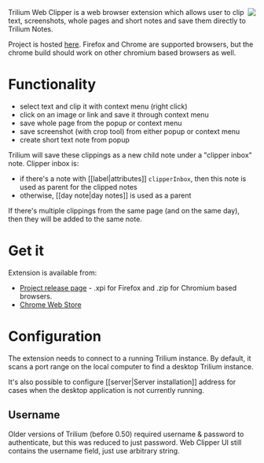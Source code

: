 <img align="right" src="https://raw.githubusercontent.com/wiki/zadam/trilium/images/chrome-trilium-web-clipper.png">
Trilium Web Clipper is a web browser extension which allows user to clip text, screenshots, whole pages and short notes and save them directly to Trilium Notes.

Project is hosted [here](https://github.com/zadam/trilium-web-clipper). Firefox and Chrome are supported browsers, but the chrome build should work on other chromium based browsers as well.

# Functionality

* select text and clip it with context menu (right click)
* click on an image or link and save it through context menu
* save whole page from the popup or context menu
* save screenshot (with crop tool) from either popup or context menu
* create short text note from popup

Trilium will save these clippings as a new child note under a "clipper inbox" note. Clipper inbox is:

* if there's a note with [[label|attributes]] `clipperInbox`, then this note is used as parent for the clipped notes
* otherwise, [[day note|day notes]] is used as a parent 

If there's multiple clippings from the same page (and on the same day), then they will be added to the same note.

# Get it

Extension is available from: 

* [Project release page](https://github.com/zadam/trilium-web-clipper/releases) - .xpi for Firefox and .zip for Chromium based browsers.
* [Chrome Web Store](https://chrome.google.com/webstore/detail/trilium-web-clipper/dfhgmnfclbebfobmblelddiejjcijbjm?hl=en&authuser=0)

# Configuration

The extension needs to connect to a running Trilium instance. By default, it scans a port range on the local computer to find a desktop Trilium instance.

It's also possible to configure [[server|Server installation]] address for cases when the desktop application is not currently running.

## Username

Older versions of Trilium (before 0.50) required username & password to authenticate, but this was reduced to just password. Web Clipper UI still contains the username field, just use arbitrary string.